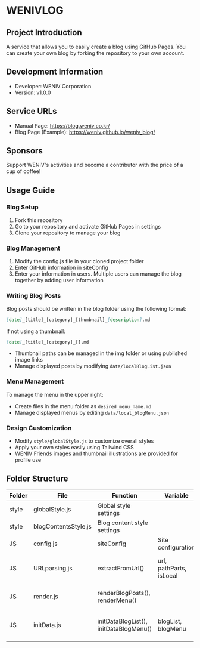 # WENIVLOG

## Project Introduction

A service that allows you to easily create a blog using GitHub Pages. You can create your own blog by forking the repository to your own account.

## Development Information

- Developer: WENIV Corporation
- Version: v1.0.0

## Service URLs

- Manual Page: https://blog.weniv.co.kr/
- Blog Page (Example): https://weniv.github.io/weniv_blog/

## Sponsors

Support WENIV's activities and become a contributor with the price of a cup of coffee!

## Usage Guide

### Blog Setup

1. Fork this repository
2. Go to your repository and activate GitHub Pages in settings
3. Clone your repository to manage your blog

### Blog Management

1. Modify the config.js file in your cloned project folder
2. Enter GitHub information in siteConfig
3. Enter your information in users. Multiple users can manage the blog together by adding user information

### Writing Blog Posts

Blog posts should be written in the blog folder using the following format:
```markdown
[date]_[title]_[category]_[thumbnail]_[description].md
```

If not using a thumbnail:
```markdown
[date]_[title]_[category]_[].md
```

- Thumbnail paths can be managed in the img folder or using published image links
- Manage displayed posts by modifying `data/localBlogList.json`

### Menu Management

To manage the menu in the upper right:
- Create files in the menu folder as `desired_menu_name.md`
- Manage displayed menus by editing `data/local_blogMenu.json`

### Design Customization

- Modify `style/globalStyle.js` to customize overall styles
- Apply your own styles easily using Tailwind CSS
- WENIV Friends images and thumbnail illustrations are provided for profile use

## Folder Structure

| Folder | File | Function | Variable | Note |
|--------|------|----------|-----------|------|
| style | globalStyle.js | Global style settings | | |
| style | blogContentsStyle.js | Blog content style settings | | |
| JS | config.js | siteConfig | Site configuration | |
| JS | URLparsing.js | extractFromUrl() | url, pathParts, isLocal | URL parsing, schema verification |
| JS | render.js | renderBlogPosts(), renderMenu() | | Renders data to DOM |
| JS | initData.js | initDataBlogList(), initDataBlogMenu() | blogList, blogMenu | Initial data loading, schema verification |
